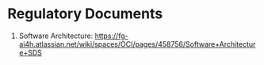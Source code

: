 # Regulatory Documents

1. Software Architecture: https://fg-ai4h.atlassian.net/wiki/spaces/OCI/pages/458756/Software+Architecture+SDS
